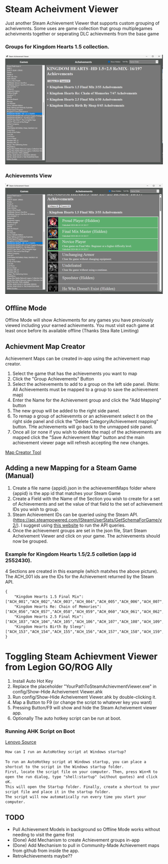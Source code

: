 # Steam Acheivment Viewer

Just another Steam Achievement Viewer that supports custom grouping of acheivemnts. Some uses are game collection that group multiplegames acheivments together or seperating DLC achievments from the base game

### Groups for Kingdom Hearts 1.5 collection.
![image info](/images/Categories.png)

### Achievemnts View
![image info](/images/Achievements.png)

## Offline Mode

Offline Mode will show Achievments for any games you have previously viewed including your earned achievments. You must visit each game at least once before its available offline (Thanks Stea Rate Limiting)

## Achievment Map Creator
Achievement Maps can be created in-app using the achievement map creator.
1. Select the game that has the achievements you want to map
2. Click the "Group Achievements" Button
3. Select the achievements to add to a group on the left side panel. (Note: All Achievements must be mapped to a group to save the achievement map)
4. Enter the Name for the Achievement group and click the "Add Mapping" button
5. The new group will be added to the right side panel.
6. To remap a group of achievemnts or an achievement select it on the right side panel and click the "Delete Category/Achievement mapping" button. THe achievements will go back to the unmapped side panel.
7. Once all (or none if you wish to delete the map) of the achievements are mapped click the "Save Achievement Map" button and the main achievement viewer page will refresh accepting the new changes.

[Map Creator Tool](/images/AchievementMapCreator.png)


## Adding a new Mapping for a Steam Game (Manual)
1. Create a file name {appid}.json in the achievementMaps folder where {appid} is the app id that matches your Steam Game
2. Create a Field with the Name of the Section you wish to create for a set of Achievements and set the value of that field to the set of achievement IDs you wish to group.
3. Steam Achievement IDs can be queried using the Steam API. (https://api.steampowered.com/ISteamUserStats/GetSchemaForGame/v2/). I suggest using [this website](https://steamapi.xpaw.me/#) to run the API queries.
4. Once the achievement groups are set in the json file, Start Steam Acheivement Viewer and click on your game. The achievements should now be grouped.

### Example for Kingdom Hearts 1.5/2.5 colletion (app id 2552430). 
4 Sections are created in this example (which matxhes the above picture). The ACH_001 ids are the IDs for the Achievement returned by the Steam API. 
```
{
	"Kingdom Hearts 1.5 Final Mix": ["ACH_001","ACH_002","ACH_003","ACH_004","ACH_005","ACH_006","ACH_007","ACH_008","ACH_009","ACH_010","ACH_011","ACH_012","ACH_013","ACH_014","ACH_015","ACH_016","ACH_017","ACH_018","ACH_019","ACH_020","ACH_021","ACH_022","ACH_023","ACH_024","ACH_025","ACH_026","ACH_027","ACH_028","ACH_029","ACH_030","ACH_031","ACH_032","ACH_033","ACH_034","ACH_035","ACH_036","ACH_037","ACH_038","ACH_039","ACH_040","ACH_041","ACH_042","ACH_043","ACH_044","ACH_045","ACH_046","ACH_047","ACH_048","ACH_049","ACH_050","ACH_051","ACH_052","ACH_053","ACH_054","ACH_055"],
	"Kingdom Hearts Re: Chain of Memories": ["ACH_056","ACH_057","ACH_058","ACH_059","ACH_060","ACH_061","ACH_062","ACH_063","ACH_064","ACH_065","ACH_066","ACH_067","ACH_068","ACH_069","ACH_070","ACH_071","ACH_072","ACH_073","ACH_074","ACH_075","ACH_076","ACH_077","ACH_078","ACH_079","ACH_080","ACH_081","ACH_082","ACH_083","ACH_084","ACH_085","ACH_086","ACH_087","ACH_088","ACH_089","ACH_090","ACH_091","ACH_092","ACH_093","ACH_094","ACH_095","ACH_096","ACH_097","ACH_098","ACH_099","ACH_100","ACH_101","ACH_102"],
	"Kingdom Hearts 2.5 Final Mix": ["ACH_103","ACH_104","ACH_105","ACH_106","ACH_107","ACH_108","ACH_109","ACH_110","ACH_111","ACH_112","ACH_113","ACH_114","ACH_115","ACH_116","ACH_117","ACH_118","ACH_119","ACH_120","ACH_121","ACH_122","ACH_123","ACH_124","ACH_125","ACH_126","ACH_127","ACH_128","ACH_129","ACH_130","ACH_131","ACH_132","ACH_133","ACH_134","ACH_135","ACH_136","ACH_137","ACH_138","ACH_139","ACH_140","ACH_141","ACH_142","ACH_143","ACH_144","ACH_145","ACH_146","ACH_147","ACH_148","ACH_149","ACH_150","ACH_151","ACH_152"],
	"Kingdom Hearts Birth By Sleep": ["ACH_153","ACH_154","ACH_155","ACH_156","ACH_157","ACH_158","ACH_159","ACH_160","ACH_161","ACH_162","ACH_163","ACH_164","ACH_165","ACH_166","ACH_167","ACH_168","ACH_169","ACH_170","ACH_171","ACH_172","ACH_173","ACH_174","ACH_175","ACH_176","ACH_177","ACH_178","ACH_179","ACH_180","ACH_181","ACH_182","ACH_183","ACH_184","ACH_185","ACH_186","ACH_187","ACH_188","ACH_190","ACH_191","ACH_192","ACH_193","ACH_194","ACH_195","ACH_196","ACH_197","ACH_189"],
}

```

# Toggling Steam Achievment Viewer from Legion GO/ROG Ally
1. Install Auto Hot Key
2. Replace the placeholder "YourPathToSteamAchievmentViewer.exe" in config/Show-Hide Acheivement Viewer.ahk
3. Run config/Show-Hide Acheivement Viewer.ahk by double-clicking it.
4. Map a Button to F9 (or change the script to whatever key you want)
5. Pressing Button/F9 will show and hide the Steam Acheivement viewer app.
6. Optionally The auto hotkey script can be run at boot. 

### Running AHK Script on Boot
[Lenovo Source](https://www.lenovo.com/us/en/glossary/autohotkey/?orgRef=https%253A%252F%252Fwww.google.com%252F)

```
How can I run an AutoHotkey script at Windows startup?

To run an AutoHotkey script at Windows startup, you can place a shortcut to the script in the Windows startup folder.
First, locate the script file on your computer. Then, press Win+R to open the run dialog, type "shell:startup" (without quotes) and click oK.
This will open the Startup folder. Finally, create a shortcut to your script file and place it in the startup folder.
The script will now automatically run every time you start your computer.
```

## TODO

- Pull Achievement Models in background so Offline Mode works without needing to visit the game first
- (Done) Add Mechanism to create Achievement groups in-app
- (Done) Add Mechanism to pull in Community-Made Achievement maps from github from inside the app.
- RetroAchievements maybe??
